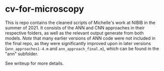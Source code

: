 # cv-for-microscopy

This is repo contains the cleaned scripts of Michelle's work at NIBIB in the summer of 2021. It consists of the ANN and CNN approaches in their respective folders, as well as the relevant output generate from both models. 
*Note* that many earlier versions of ANN code were not included in the final repo, as they were significantly improved upon in later versions (```ann_approaches1-4.m``` and ```ann_approach_final.m```), which can be found in the "ann" subfolder.

See writeup for more details.
